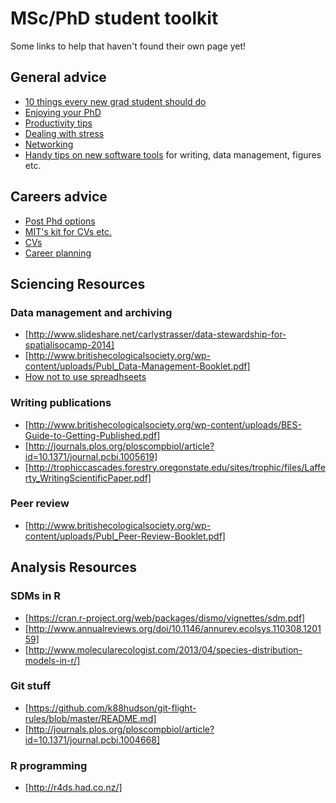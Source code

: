 # MSc/PhD student toolkit

Some links to help that haven't found their own page yet!

## General advice
* [10 things every new grad student should do](http://carlystrasser.net/the-10-things-every-new-grad-student-should-do/)
* [Enjoying your PhD](http://www.ecoevoblog.com/2014/09/26/phd-students-and-the-cult-of-busy/)
* [Productivity tips](http://www.ecoevoblog.com/2015/04/17/productivity/)
* [Dealing with stress](http://www.ecoevoblog.com/2015/02/09/stress-busting/)
* [Networking](http://www.ecoevoblog.com/2013/04/08/top-tips-for-science-networking/)
* [Handy tips on new software tools](https://treesinspace.com/software-tools/) for writing, data management, figures etc.

## Careers advice

* [Post Phd options](https://peptalkecology.wordpress.com/2018/02/11/the-post-phd-conversation/amp/?__twitter_impression=true)
* [MIT's kit for CVs etc.](http://mitcommlab.mit.edu/be/use-the-commkit/)
* [CVs](http://www.ecoevoblog.com/2013/02/01/academic-cvs-dos-donts-and-maybes/)
* [Career planning](http://www.ecoevoblog.com/2015/01/09/career-planning-for-phd-students/)

## Sciencing Resources

### Data management and archiving
* [http://www.slideshare.net/carlystrasser/data-stewardship-for-spatialisocamp-2014]
* [http://www.britishecologicalsociety.org/wp-content/uploads/Publ_Data-Management-Booklet.pdf]
* [How not to use spreadhseets](http://luisdva.github.io/pls-don't-do-this/)

### Writing publications
* [http://www.britishecologicalsociety.org/wp-content/uploads/BES-Guide-to-Getting-Published.pdf]
* [http://journals.plos.org/ploscompbiol/article?id=10.1371/journal.pcbi.1005619]
* [http://trophiccascades.forestry.oregonstate.edu/sites/trophic/files/Lafferty_WritingScientificPaper.pdf]

### Peer review
* [http://www.britishecologicalsociety.org/wp-content/uploads/Publ_Peer-Review-Booklet.pdf]

## Analysis Resources

### SDMs in R
* [https://cran.r-project.org/web/packages/dismo/vignettes/sdm.pdf]
* [http://www.annualreviews.org/doi/10.1146/annurev.ecolsys.110308.120159]
* [http://www.molecularecologist.com/2013/04/species-distribution-models-in-r/]

### Git stuff
* [https://github.com/k88hudson/git-flight-rules/blob/master/README.md]
* [http://journals.plos.org/ploscompbiol/article?id=10.1371/journal.pcbi.1004668]

### R programming
* [http://r4ds.had.co.nz/]
